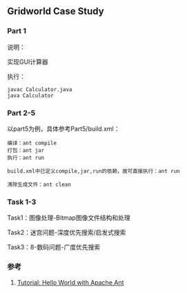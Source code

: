 ## Gridworld Case Study

### Part 1

说明：

实现GUI计算器

执行：

    javac Calculator.java
    java Calculator


### Part 2-5

以part5为例，具体参考Part5/build.xml：

    编译：ant compile
    打包：ant jar
    执行：ant run
    
    build.xml中已定义compile,jar,run的依赖，故可直接执行：ant run

    清除生成文件：ant clean

### Task 1-3

Task1：图像处理-Bitmap图像文件结构和处理

Task2：迷宫问题-深度优先搜索/启发式搜索

Task3：8-数码问题-广度优先搜索

### 参考
1. [Tutorial: Hello World with Apache Ant](https://ant.apache.org/manual/tutorial-HelloWorldWithAnt.html)

	


	

